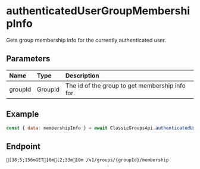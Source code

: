 
# authenticatedUserGroupMembershipInfo
Gets group membership info for the currently authenticated user.


## Parameters
| Name    | Type    | Description                                     |
| :------ | :------ | :---------------------------------------------- |
| groupId | GroupId | The id of the group to get membership info for. |



## Example
```js copy showLineNumbers
const { data: membershipInfo } = await ClassicGroupsApi.authenticatedUserGroupMembershipInfo({ groupId: 5850082 }); 
```

## Endpoint
```ansi
[38;5;156mGET[0m[2;33m[0m /v1/groups/{groupId}/membership
```
  